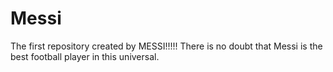 # Messi
The first repository created by MESSI!!!!!
There is no doubt that Messi is the best football player in this universal.
